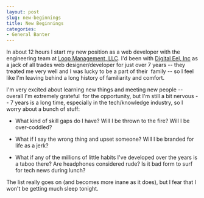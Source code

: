 ```yaml
---
layout: post
slug: new-beginnings
title: New Beginnings
categories:
- General Banter
---
```


In about 12 hours I start my new position as a web developer with the engineering team at [Loop Management, LLC](http://www.loopfx.com/). I'd been with [Digital Eel, Inc](http://www.digitaleel.com/) as a jack of all trades web designer/developer for just over 7 years -- they treated me very well and I was lucky to be a part of their  family -- so I feel like I'm leaving behind a long history of familiarity and comfort.

I'm very excited about learning new things and meeting new people -- overall I'm extremely grateful  for the opportunity, but I'm still a bit nervous -- 7 years is a long time, especially in the tech/knowledge industry, so I worry about a bunch of stuff:



	
  * What kind of skill gaps do I have? Will I be thrown to the fire? Will I be over-coddled?

	
  * What if I say the wrong thing and upset someone? Will I be branded for life as a jerk?

	
  * What if any of the millions of little habits I've developed over the years is a taboo there? Are headphones considered rude? Is it bad form to surf for tech news during lunch?


The list really goes on (and becomes more inane as it does), but I fear that I won't be getting much sleep tonight.
